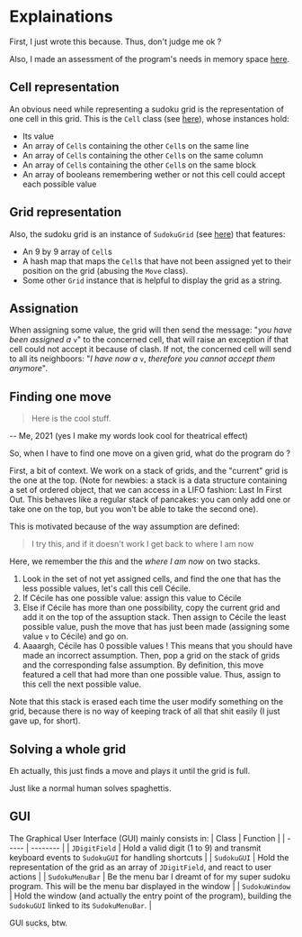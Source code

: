 # Explainations

First, I just wrote this because.
Thus, don't judge me ok ?

Also, I made an assessment of the program's needs in memory space [here](details/Memory.md).

## Cell representation

An obvious need while representing a sudoku grid is the representation of one cell in this grid. This is the `Cell` class (see [here](../Cell.java)), whose instances hold:

- Its value
- An array of `Cell`s containing the other `Cell`s on the same line
- An array of `Cell`s containing the other `Cell`s on the same column
- An array of `Cell`s containing the other `Cell`s on the same block
- An array of booleans remembering wether or not this cell could accept each possible value

## Grid representation

Also, the sudoku grid is an instance of `SudokuGrid` (see [here](../SudokuGrid.java)) that features: 

- An 9 by 9 array of `Cell`s
- A hash map that maps the `Cell`s that have not been assigned yet to their position on the grid (abusing the `Move` class).
- Some other `Grid` instance that is helpful to display the grid as a string.

## Assignation

When assigning some value, the grid will then send the message: "*you have been assigned a* `v`" to the concerned cell, that will raise an exception if that cell could not accept it because of clash. If not, the concerned cell will send to all its neighboors: "*I have now a* `v`, *therefore you cannot accept them anymore*".

## Finding one move

> Here is the cool stuff.

-- Me, 2021     (yes I make my words look cool for theatrical effect)

So, when I have to find one move on a given grid, what do the program do ?

First, a bit of context. We work on a stack of grids, and the "current" grid is the one at the top. (Note for newbies: a stack is a data structure containing a set of ordered object, that we can access in a LIFO fashion: Last In First Out. This behaves like a regular stack of pancakes: you can only add one or take one on the top, but you won't be able to take the second one).

This is motivated because of the way assumption are defined: 
> I try this, and if it doesn't work I get back to where I am now

Here, we remember the *this* and the *where I am now* on two stacks.

1) Look in the set of not yet assigned cells, and find the one that has the less possible values, let's call this cell Cécile.
2) If Cécile has one possible value: assign this value to Cécile
3) Else if Cécile has more than one possibility, copy the current grid and add it on the top of the assuption stack. Then assign to Cécile the least possible value, push the move that has just been made (assigning some value `v` to Cécile) and go on.
4) Aaaargh, Cécile has 0 possible values ! This means that you should have made an incorrect assumption. Then, pop a grid on the stack of grids and the corresponding false assumption. By definition, this move featured a cell that had more than one possible value. Thus, assign to this cell the next possible value.

Note that this stack is erased each time the user modify something on the grid, because there is no way of keeping track of all that shit easily (I just gave up, for short).

## Solving a whole grid

Eh actually, this just finds a move and plays it until the grid is full.

Just like a normal human solves spaghettis.

## GUI

The Graphical User Interface (GUI) mainly consists in:
| Class | Function |
| ----- | -------- |
| `JDigitField`   | Hold a valid digit (1 to 9) and transmit keyboard events to `SudokuGUI` for handling shortcuts |
| `SudokuGUI`     | Hold the representation of the grid as an array of `JDigitField`, and react to user actions |
| `SudokuMenuBar` | Be the menu bar I dreamt of for my super sudoku program. This will be the menu bar displayed in the window |
| `SudokuWindow`  | Hold the window (and actually the entry point of the program), building the `SudokuGUI` linked to its `SudokuMenuBar`. |

GUI sucks, btw.
